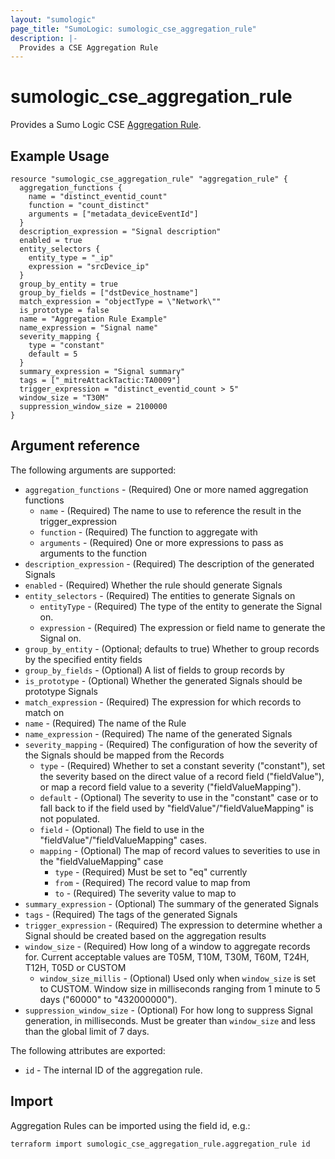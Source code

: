```yaml
---
layout: "sumologic"
page_title: "SumoLogic: sumologic_cse_aggregation_rule"
description: |-
  Provides a CSE Aggregation Rule
---
```


# sumologic_cse_aggregation_rule
Provides a Sumo Logic CSE [Aggregation Rule](https://help.sumologic.com/Cloud_SIEM_Enterprise/CSE_Rules/09_Write_an_Aggregation_Rule).

## Example Usage
```hcl
resource "sumologic_cse_aggregation_rule" "aggregation_rule" {
  aggregation_functions {
    name = "distinct_eventid_count"
    function = "count_distinct"
    arguments = ["metadata_deviceEventId"]
  }
  description_expression = "Signal description"
  enabled = true
  entity_selectors {
    entity_type = "_ip"
    expression = "srcDevice_ip"
  }
  group_by_entity = true
  group_by_fields = ["dstDevice_hostname"]
  match_expression = "objectType = \"Network\""
  is_prototype = false
  name = "Aggregation Rule Example"
  name_expression = "Signal name"
  severity_mapping {
    type = "constant"
    default = 5
  }
  summary_expression = "Signal summary"
  tags = ["_mitreAttackTactic:TA0009"]
  trigger_expression = "distinct_eventid_count > 5"
  window_size = "T30M"
  suppression_window_size = 2100000
}
```

## Argument reference

The following arguments are supported:

- `aggregation_functions` - (Required) One or more named aggregation functions
  + `name` - (Required) The name to use to reference the result in the trigger_expression
  + `function` - (Required) The function to aggregate with
  + `arguments` - (Required) One or more expressions to pass as arguments to the function
- `description_expression` - (Required) The description of the generated Signals
- `enabled` - (Required) Whether the rule should generate Signals
- `entity_selectors` - (Required) The entities to generate Signals on
  + `entityType` - (Required) The type of the entity to generate the Signal on.
  + `expression` - (Required) The expression or field name to generate the Signal on.
- `group_by_entity` - (Optional; defaults to true) Whether to group records by the specified entity fields
- `group_by_fields` - (Optional) A list of fields to group records by
- `is_prototype` - (Optional) Whether the generated Signals should be prototype Signals
- `match_expression` - (Required) The expression for which records to match on
- `name` - (Required) The name of the Rule
- `name_expression` - (Required) The name of the generated Signals
- `severity_mapping` - (Required) The configuration of how the severity of the Signals should be mapped from the Records
  + `type` - (Required) Whether to set a constant severity ("constant"), set the severity based on the direct value of a record field ("fieldValue"), or map a record field value to a severity ("fieldValueMapping").
  + `default` - (Optional) The severity to use in the "constant" case or to fall back to if the field used by "fieldValue"/"fieldValueMapping" is not populated.
  + `field` - (Optional) The field to use in the "fieldValue"/"fieldValueMapping" cases.
  + `mapping` - (Optional) The map of record values to severities to use in the "fieldValueMapping" case
    - `type` - (Required) Must be set to "eq" currently
    - `from` - (Required) The record value to map from
    - `to` - (Required) The severity value to map to
- `summary_expression` - (Optional) The summary of the generated Signals
- `tags` - (Required) The tags of the generated Signals
- `trigger_expression` - (Required) The expression to determine whether a Signal should be created based on the aggregation results
- `window_size` - (Required) How long of a window to aggregate records for. Current acceptable values are T05M, T10M, T30M, T60M, T24H, T12H, T05D or CUSTOM
  + `window_size_millis` - (Optional) Used only when `window_size` is set to CUSTOM. Window size in milliseconds ranging from 1 minute to 5 days ("60000" to "432000000").
- `suppression_window_size` - (Optional) For how long to suppress Signal generation, in milliseconds. Must be greater than `window_size` and less than the global limit of 7 days.

The following attributes are exported:

- `id` - The internal ID of the aggregation rule.

## Import

Aggregation Rules can be imported using the field id, e.g.:
```hcl
terraform import sumologic_cse_aggregation_rule.aggregation_rule id
```